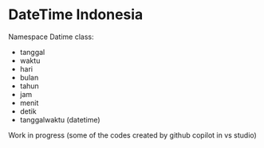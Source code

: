 # DateTime Indonesia
Namespace Datime
class:
- tanggal
- waktu
- hari
- bulan
- tahun
- jam
- menit
- detik
- tanggalwaktu (datetime)

Work in progress (some of the codes created by github copilot in vs studio)
